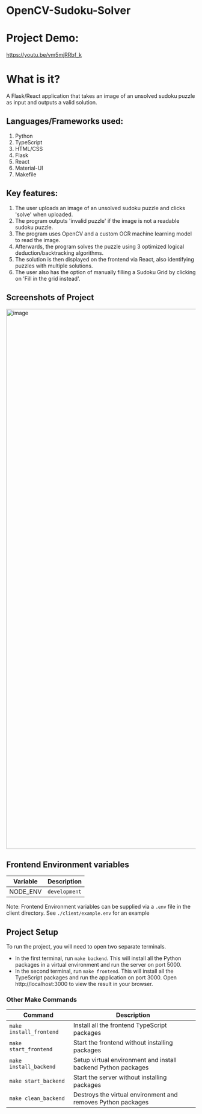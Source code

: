 # OpenCV-Sudoku-Solver

# Project Demo:
https://youtu.be/vm5mjRRbf_k

# What is it?
A Flask/React application that takes an image of an unsolved sudoku puzzle as input and outputs a valid solution.

## Languages/Frameworks used: 
1. Python
2. TypeScript
3. HTML/CSS
4. Flask
5. React
6. Material-UI
7. Makefile

## Key features: 
1. The user uploads an image of an unsolved sudoku puzzle and clicks 'solve' when uploaded. 
2. The program outputs 'invalid puzzle' if the image is not a readable sudoku puzzle. 
3. The program uses OpenCV and a custom OCR machine learning model to read the image. 
4. Afterwards, the program solves the puzzle using 3 optimized logical deduction/backtracking algorithms.
5. The solution is then displayed on the frontend via React, also identifying puzzles with multiple solutions. 
6. The user also has the option of manually filling a Sudoku Grid by clicking on 'Fill in the grid instead'.

## Screenshots of Project
<img width="1431" alt="image" src="https://github.com/Jerry-spec-code/OpenCV-Sudoku-Solver/assets/78711575/b61326c5-51d4-4275-b1a2-fa4f73b3b7f9">

##  Frontend Environment variables 

| Variable    | Description                                 |
| ----------- | ------------------------------------------- |
| NODE_ENV    | `development`                               |

Note: Frontend Environment variables can be supplied via a `.env` file in the client directory. See  `./client/example.env` for an example 


## Project Setup

To run the project, you will need to open two separate terminals.
- In the first terminal, run `make backend`. This will install all the Python packages in a virtual environment and run the server on port 5000.
- In the second terminal, run `make frontend`. This will install all the TypeScript packages and run the application on port 3000. Open http://localhost:3000 to view the result in your browser.

### Other Make Commands
| Command                  | Description                                                   |
| -----------------------  | ------------------------------------------------------------- |
| `make install_frontend`  | Install all the frontend TypeScript packages                  |
| `make start_frontend`    | Start the frontend without installing packages                |
| `make install_backend`   | Setup virtual environment and install backend Python packages |
| `make start_backend`     | Start the server without installing packages                  |
| `make clean_backend`     | Destroys the virtual environment and removes Python packages  |
